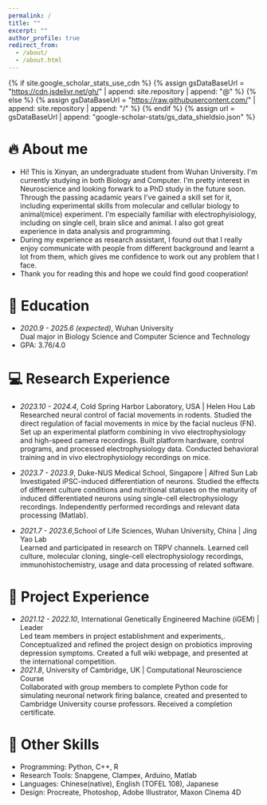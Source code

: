 ```yaml
---
permalink: /
title: ""
excerpt: ""
author_profile: true
redirect_from: 
  - /about/
  - /about.html
---
```


{% if site.google_scholar_stats_use_cdn %}
{% assign gsDataBaseUrl = "https://cdn.jsdelivr.net/gh/" | append: site.repository | append: "@" %}
{% else %}
{% assign gsDataBaseUrl = "https://raw.githubusercontent.com/" | append: site.repository | append: "/" %}
{% endif %}
{% assign url = gsDataBaseUrl | append: "google-scholar-stats/gs_data_shieldsio.json" %}

<span class='anchor' id='about-me'></span>
# 🔥 About me
- Hi! This is Xinyan, an undergraduate student from Wuhan University. I'm currently studying in both Biology and Computer. I'm pretty interest in Neuroscience and looking forwark to a PhD study in the future soon. Through the passing acadamic years I've gained a skill set for it, including experimental skills from molecular and cellular biology to animal(mice) experiment. I'm especially familiar with electrophyisiology, including on single cell, brain slice and animal. I also got great experience in data analysis and programming.
- During my experience as research assistant, I found out that I really enjoy communicate with people from different background and learnt a lot from them, which gives me confidence to work out any problem that I face.
- Thank you for reading this and hope we could find good cooperation!

  
# 📖 Education
- *2020.9 - 2025.6 (expected)*, Wuhan University <br>
Dual major in Biology Science and Computer Science and Technology
- GPA: 3.76/4.0

# 💻 Research Experience
- *2023.10 - 2024.4*, Cold Spring Harbor Laboratory, USA | Helen Hou Lab <br>
Researched neural control of facial movements in rodents. Studied the direct regulation of facial movements in mice by the facial nucleus (FN). Set up an experimental platform combining in vivo electrophysiology and high-speed camera recordings. Built platform hardware, control programs, and processed electrophysiology data. Conducted behavioral training and in vivo electrophysiology recordings on mice.

- *2023.7 - 2023.9*, Duke-NUS Medical School, Singapore | Alfred Sun Lab <br>
Investigated iPSC-induced differentiation of neurons. Studied the effects of different culture conditions and nutritional statuses on the maturity of induced differentiated neurons using single-cell electrophysiology recordings. Independently performed recordings and relevant data processing (Matlab).

- *2021.7 - 2023.6*,School of Life Sciences, Wuhan University, China | Jing Yao Lab <br>
Learned and participated in research on TRPV channels. Learned cell culture, molecular cloning, single-cell electrophysiology recordings, immunohistochemistry, usage and data processing of related software.

# 📝 Project Experience 
- *2021.12 - 2022.10*, International Genetically Engineered Machine (iGEM) | Leader <br>
Led team members in project establishment and experiments,. Conceptualized and refined the project design on probiotics improving depression symptoms. Created a full wiki webpage, and presented at the international competition.
- *2021.8*, University of Cambridge, UK | Computational Neuroscience Course <br>
Collaborated with group members to complete Python code for simulating neuronal network firing balance, created and presented to Cambridge University course professors. Received a completion certificate.		  

# 💬 Other Skills
-  Programming: Python, C++, R
-  Research Tools: Snapgene, Clampex, Arduino, Matlab
-  Languages: Chinese(native), English (TOFEL 108), Japanese
-  Design: Procreate, Photoshop, Adobe Illustrator, Maxon Cinema 4D


